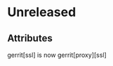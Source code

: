 Unreleased
===========================

Attributes
-------------------------

gerrit[ssl] is now gerrit[proxy][ssl]
